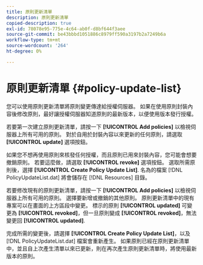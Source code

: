 ```yaml
---
title: 原則更新清單
description: 原則更新清單
copied-description: true
exl-id: 78078e95-775e-4c64-ab0f-d8bf644f3aee
source-git-commit: be43bbbd1051886c8979ff590a3197b2a7249b6a
workflow-type: tm+mt
source-wordcount: '264'
ht-degree: 0%

---
```


# 原則更新清單 {#policy-update-list}

您可以使用原則更新清單將原則變更傳達給授權伺服器。 如果在使用原則封裝內容後修改原則，最好讓授權伺服器知道原則的最新版本，以便使用版本發行授權。

若要第一次建立原則更新清單，請按一下 **[!UICONTROL Add policies]** 以檢視伺服器上所有可用的原則。 對於自用於封裝內容以來更新的任何原則，請選取 **[!UICONTROL update]** 選項按鈕。

如果您不想再使用原則來核發任何授權，而且原則已用來封裝內容，您可能會想要撤銷原則。 若要這麼做，請選取 **[!UICONTROL revoke]** 選項按鈕。 選取所需原則後，選擇 **[!UICONTROL Create Policy Update List]**. 名為的檔案 [!DNL PolicyUpdateList.dat] 將會儲存在 [!DNL Resources] 目錄。

若要修改現有的原則更新清單，請按一下 **[!UICONTROL Add policies]** 以檢視伺服器上所有可用的原則。 選擇要新增或撤銷的其他原則。 原則更新清單中的現有專案可以在畫面的上方區段中變更。 標示的原則 **[!UICONTROL updated]** 可變更為 **[!UICONTROL revoked]**，但一旦原則變成 **[!UICONTROL revoked]**，無法變更回 **[!UICONTROL updated]**.

完成所需的變更後，請選擇 **[!UICONTROL Create Policy Update List]**，以及 [!DNL PolicyUpdateList.dat] 檔案會重新產生。 如果原則已經在原則更新清單中，並且自上次產生清單以來已更新，則在再次產生原則更新清單時，將使用最新版本的原則。
